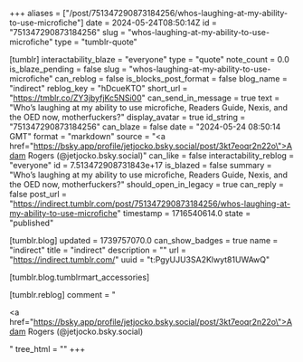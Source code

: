 +++
aliases = ["/post/751347290873184256/whos-laughing-at-my-ability-to-use-microfiche"]
date = 2024-05-24T08:50:14Z
id = "751347290873184256"
slug = "whos-laughing-at-my-ability-to-use-microfiche"
type = "tumblr-quote"

[tumblr]
interactability_blaze = "everyone"
type = "quote"
note_count = 0.0
is_blaze_pending = false
slug = "whos-laughing-at-my-ability-to-use-microfiche"
can_reblog = false
is_blocks_post_format = false
blog_name = "indirect"
reblog_key = "hDcueKTO"
short_url = "https://tmblr.co/ZY3jbyfjKc5NSi00"
can_send_in_message = true
text = "Who’s laughing at my ability to use microfiche, Readers Guide, Nexis, and the OED now, motherfuckers?"
display_avatar = true
id_string = "751347290873184256"
can_blaze = false
date = "2024-05-24 08:50:14 GMT"
format = "markdown"
source = "<a href=\"https://bsky.app/profile/jetjocko.bsky.social/post/3kt7eoqr2n22o\">Adam Rogers (@jetjocko.bsky.social)</a>"
can_like = false
interactability_reblog = "everyone"
id = 7.513472908731843e+17
is_blazed = false
summary = "Who’s laughing at my ability to use microfiche, Readers Guide, Nexis, and the OED now, motherfuckers?"
should_open_in_legacy = true
can_reply = false
post_url = "https://indirect.tumblr.com/post/751347290873184256/whos-laughing-at-my-ability-to-use-microfiche"
timestamp = 1716540614.0
state = "published"

[tumblr.blog]
updated = 1739757070.0
can_show_badges = true
name = "indirect"
title = "indirect"
description = ""
url = "https://indirect.tumblr.com/"
uuid = "t:PgyUJU3SA2Klwyt81UWAwQ"

[tumblr.blog.tumblrmart_accessories]

[tumblr.reblog]
comment = "<p><a href=\"https://bsky.app/profile/jetjocko.bsky.social/post/3kt7eoqr2n22o\">Adam Rogers (@jetjocko.bsky.social)</a></p>"
tree_html = ""
+++
